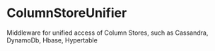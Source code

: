 ColumnStoreUnifier
==================

Middleware for unified access of Column Stores, such as Cassandra, DynamoDb, Hbase, Hypertable
